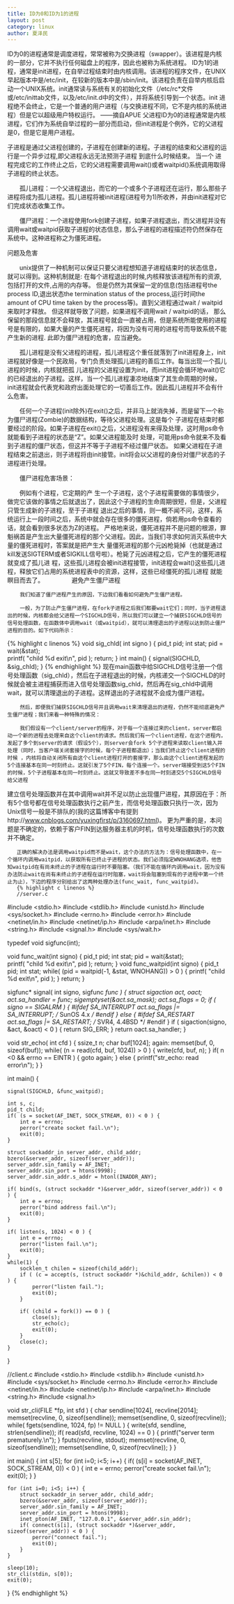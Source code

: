 ```yaml
---
title: ID为0和ID为1的进程
layout: post
category: linux
author: 夏泽民
---
```

<!-- more -->
ID为0的进程通常是调度进程，常常被称为交换进程（swapper）。该进程是内核的一部分，它并不执行任何磁盘上的程序，因此也被称为系统进程。
ID为1的进程，通常是init进程，在自举过程结束时由内核调用。该进程的程序文件，在UNIX早起版本中是/etc/init，在较新的版本中是/sbin/init。该进程负责在自举内核后启动一个UNIX系统。init通常读与系统有关的初始化文件（/etc/rc*文件或/etc/inittab文件，以及/etc/init.d中的文件），并将系统引导到一个状态。init 进程绝不会终止，它是一个普通的用户进程（与交换进程不同，它不是内核的系统进程）但是它以超级用户特权运行。 ——摘自APUE
父进程ID为0的进程通常是内核进程，它们作为系统自举过程的一部分而启动，但init进程是个例外，它的父进程是0，但是它是用户进程。

子进程是通过父进程创建的，子进程在创建新的进程。子进程的结束和父进程的运行是一个异步过程,即父进程永远无法预测子进程 到底什么时候结束。 当一个 进程完成它的工作终止之后，它的父进程需要调用wait()或者waitpid()系统调用取得子进程的终止状态。

　　孤儿进程：一个父进程退出，而它的一个或多个子进程还在运行，那么那些子进程将成为孤儿进程。孤儿进程将被init进程(进程号为1)所收养，并由init进程对它们完成状态收集工作。

　　僵尸进程：一个进程使用fork创建子进程，如果子进程退出，而父进程并没有调用wait或waitpid获取子进程的状态信息，那么子进程的进程描述符仍然保存在系统中。这种进程称之为僵死进程。

问题及危害

　　unix提供了一种机制可以保证只要父进程想知道子进程结束时的状态信息， 就可以得到。这种机制就是: 在每个进程退出的时候,内核释放该进程所有的资源,包括打开的文件,占用的内存等。 但是仍然为其保留一定的信息(包括进程号the process ID,退出状态the termination status of the process,运行时间the amount of CPU time taken by the process等)。直到父进程通过wait / waitpid来取时才释放。 但这样就导致了问题，如果进程不调用wait / waitpid的话， 那么保留的那段信息就不会释放，其进程号就会一直被占用，但是系统所能使用的进程号是有限的，如果大量的产生僵死进程，将因为没有可用的进程号而导致系统不能产生新的进程. 此即为僵尸进程的危害，应当避免。

　　孤儿进程是没有父进程的进程，孤儿进程这个重任就落到了init进程身上，init进程就好像是一个民政局，专门负责处理孤儿进程的善后工作。每当出现一个孤儿进程的时候，内核就把孤 儿进程的父进程设置为init，而init进程会循环地wait()它的已经退出的子进程。这样，当一个孤儿进程凄凉地结束了其生命周期的时候，init进程就会代表党和政府出面处理它的一切善后工作。因此孤儿进程并不会有什么危害。

　　任何一个子进程(init除外)在exit()之后，并非马上就消失掉，而是留下一个称为僵尸进程(Zombie)的数据结构，等待父进程处理。这是每个 子进程在结束时都要经过的阶段。如果子进程在exit()之后，父进程没有来得及处理，这时用ps命令就能看到子进程的状态是“Z”。如果父进程能及时 处理，可能用ps命令就来不及看到子进程的僵尸状态，但这并不等于子进程不经过僵尸状态。  如果父进程在子进程结束之前退出，则子进程将由init接管。init将会以父进程的身份对僵尸状态的子进程进行处理。

　　僵尸进程危害场景：

　　例如有个进程，它定期的产 生一个子进程，这个子进程需要做的事情很少，做完它该做的事情之后就退出了，因此这个子进程的生命周期很短，但是，父进程只管生成新的子进程，至于子进程 退出之后的事情，则一概不闻不问，这样，系统运行上一段时间之后，系统中就会存在很多的僵死进程，倘若用ps命令查看的话，就会看到很多状态为Z的进程。 严格地来说，僵死进程并不是问题的根源，罪魁祸首是产生出大量僵死进程的那个父进程。因此，当我们寻求如何消灭系统中大量的僵死进程时，答案就是把产生大 量僵死进程的那个元凶枪毙掉（也就是通过kill发送SIGTERM或者SIGKILL信号啦）。枪毙了元凶进程之后，它产生的僵死进程就变成了孤儿进 程，这些孤儿进程会被init进程接管，init进程会wait()这些孤儿进程，释放它们占用的系统进程表中的资源，这样，这些已经僵死的孤儿进程 就能瞑目而去了。
　　
　　避免产生僵尸进程

        我们知道了僵尸进程产生的原因，下边我们看看如何避免产生僵尸进程。

        一般，为了防止产生僵尸进程，在fork子进程之后我们都要wait它们；同时，当子进程退出的时候，内核都会给父进程一个SIGCHLD信号，所以我们可以建立一个捕获SIGCHLD信号的信号处理函数，在函数体中调用wait（或waitpid），就可以清理退出的子进程以达到防止僵尸进程的目的。如下代码所示：
 {% highlight c linenos %}
 void sig_chld( int signo ) {
    pid_t pid;
    int stat;
    pid = wait(&stat);    
    printf( "child %d exit\n", pid );
    return;
}
int main() {
    signal(SIGCHLD,  &sig_chld);
}
{% endhighlight %}
 现在main函数中给SIGCHLD信号注册一个信号处理函数（sig_chld），然后在子进程退出的时候，内核递交一个SIGCHLD的时候就会被主进程捕获而进入信号处理函数sig_chld，然后再在sig_chld中调用wait，就可以清理退出的子进程。这样退出的子进程就不会成为僵尸进程。

        然后，即便我们捕获SIGCHLD信号并且调用wait来清理退出的进程，仍然不能彻底避免产生僵尸进程；我们来看一种特殊的情况：

        我们假设有一个client/server的程序，对于每一个连接过来的client，server都启动一个新的进程去处理来自这个client的请求。然后我们有一个client进程，在这个进程内，发起了多个到server的请求（假设5个），则server会fork 5个子进程来读取client输入并处理（同时，当客户端关闭套接字的时候，每个子进程都退出）；当我们终止这个client进程的时候 ，内核将自动关闭所有由这个client进程打开的套接字，那么由这个client进程发起的5个连接基本在同一时刻终止。这就引发了5个FIN，每个连接一个。server端接受到这5个FIN的时候，5个子进程基本在同一时刻终止。这就又导致差不多在同一时刻递交5个SIGCHLD信号给父进程
  建立信号处理函数并在其中调用wait并不足以防止出现僵尸进程，其原因在于：所有5个信号都在信号处理函数执行之前产生，而信号处理函数只执行一次，因为Unix信号一般是不排队的(我的这篇博客中有提到http://www.cnblogs.com/yuxingfirst/p/3160697.html)。 更为严重的是，本问题是不确定的，依赖于客户FIN到达服务器主机的时机，信号处理函数执行的次数并不确定。

       正确的解决办法是调用waitpid而不是wait，这个办法的方法为：信号处理函数中，在一个循环内调用waitpid，以获取所有已终止子进程的状态。我们必须指定WNOHANG选项，他告知waitpid在有尚未终止的子进程在运行时不要阻塞。（我们不能在循环内调用wait，因为没有办法防止wait在尚有未终止的子进程在运行时阻塞，wait将会阻塞到现有的子进程中第一个终止为止），下边的程序分别给出了这两种处理办法(func_wait, func_waitpid)。
       {% highlight c linenos %}
       //server.c
 #include <stdio.h>
 #include <stdlib.h>
 #include <unistd.h>
 #include <sys/socket.h>
 #include <errno.h>
 #include <error.h>
 #include <netinet/in.h>
 #include <netinet/ip.h>
 #include <arpa/inet.h>
 #include <string.h>
 #include <signal.h>
 #include <sys/wait.h>

typedef void sigfunc(int);

void func_wait(int signo) {
    pid_t pid;
    int stat;
    pid = wait(&stat);    
    printf( "child %d exit\n", pid );
    return;
}
void func_waitpid(int signo) {
    pid_t pid;
    int stat;
    while( (pid = waitpid(-1, &stat, WNOHANG)) > 0 ) {
        printf( "child %d exit\n", pid );
    }
    return;
}

sigfunc* signal( int signo, sigfunc *func ) {
    struct sigaction act, oact;
    act.sa_handler = func;
    sigemptyset(&act.sa_mask);
    act.sa_flags = 0;
    if ( signo == SIGALRM ) {
 #ifdef            SA_INTERRUPT
        act.sa_flags |= SA_INTERRUPT;    /* SunOS 4.x */
 #endif
    } else {
 #ifdef           SA_RESTART
        act.sa_flags |= SA_RESTART;    /* SVR4, 4.4BSD */
 #endif
    }
    if ( sigaction(signo, &act, &oact) < 0 ) {
        return SIG_ERR;
    }
    return oact.sa_handler;
} 


void str_echo( int cfd ) {
    ssize_t n;
    char buf[1024];
again:
    memset(buf, 0, sizeof(buf));
    while( (n = read(cfd, buf, 1024)) > 0 ) {
        write(cfd, buf, n); 
    }
    if( n <0 && errno == EINTR ) {
        goto again; 
    } else {
        printf("str_echo: read error\n");
    }
}

int main() {

    signal(SIGCHLD, &func_waitpid);    

    int s, c;
    pid_t child;
    if( (s = socket(AF_INET, SOCK_STREAM, 0)) < 0 ) {
        int e = errno; 
        perror("create socket fail.\n");
        exit(0);
    }
    
    struct sockaddr_in server_addr, child_addr; 
    bzero(&server_addr, sizeof(server_addr));
    server_addr.sin_family = AF_INET;
    server_addr.sin_port = htons(9998);
    server_addr.sin_addr.s_addr = htonl(INADDR_ANY);

    if( bind(s, (struct sockaddr *)&server_addr, sizeof(server_addr)) < 0 ) {
        int e = errno; 
        perror("bind address fail.\n");
        exit(0);
    }
    
    if( listen(s, 1024) < 0 ) {
        int e = errno; 
        perror("listen fail.\n");
        exit(0);
    }
    while(1) {
        socklen_t chilen = sizeof(child_addr); 
        if ( (c = accept(s, (struct sockaddr *)&child_addr, &chilen)) < 0 ) {
            perror("listen fail.");
            exit(0);
        }

        if( (child = fork()) == 0 ) {
            close(s); 
            str_echo(c);
            exit(0);
        }
        close(c);
    }
}

//client.c
#include <stdio.h>
#include <stdlib.h>
#include <unistd.h>
#include <sys/socket.h>
#include <errno.h>
#include <error.h>
#include <netinet/in.h>
#include <netinet/ip.h>
#include <arpa/inet.h>
#include <string.h>
#include <signal.h>

void str_cli(FILE *fp, int sfd ) {
    char sendline[1024], recvline[2014];
    memset(recvline, 0, sizeof(sendline));
    memset(sendline, 0, sizeof(recvline));
    while( fgets(sendline, 1024, fp) != NULL ) {
        write(sfd, sendline, strlen(sendline)); 
        if( read(sfd, recvline, 1024) == 0 ) {
            printf("server term prematurely.\n"); 
        }
        fputs(recvline, stdout);
        memset(recvline, 0, sizeof(sendline));
        memset(sendline, 0, sizeof(recvline));
    }
}

int main() {
    int s[5]; 
    for (int i=0; i<5; i++) {
        if( (s[i] = socket(AF_INET, SOCK_STREAM, 0)) < 0 ) {
            int e = errno; 
            perror("create socket fail.\n");
            exit(0);
        }
    }

    for (int i=0; i<5; i++) {
        struct sockaddr_in server_addr, child_addr; 
        bzero(&server_addr, sizeof(server_addr));
        server_addr.sin_family = AF_INET;
        server_addr.sin_port = htons(9998);
        inet_pton(AF_INET, "127.0.0.1", &server_addr.sin_addr);
        if( connect(s[i], (struct sockaddr *)&server_addr, sizeof(server_addr)) < 0 ) {
            perror("connect fail."); 
            exit(0);
        }
    }

    sleep(10);
    str_cli(stdin, s[0]);
    exit(0);
}
{% endhighlight %}
